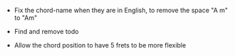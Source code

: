 * Fix the chord-name when they are in English, to remove the space "A m" to "Am"

* Find and remove todo

* Allow the chord position to have 5 frets to be more flexible
